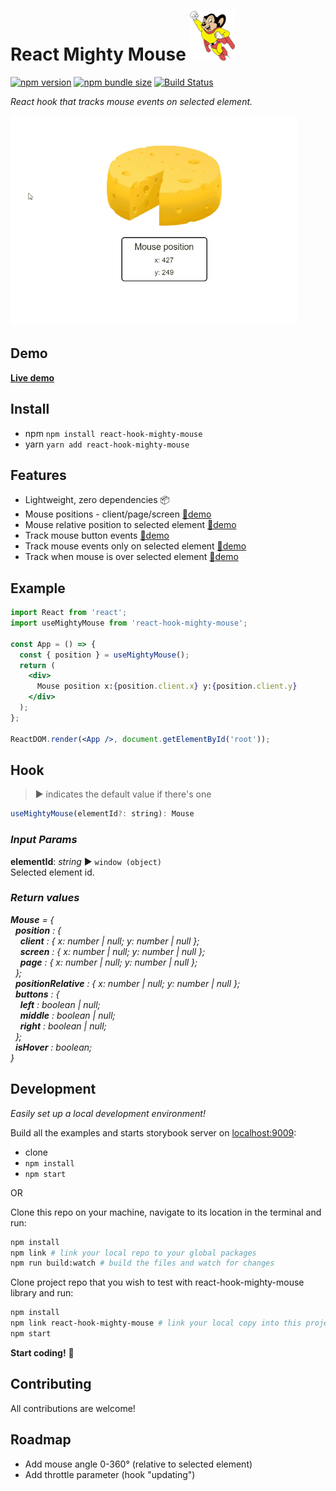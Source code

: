 # React Mighty Mouse ![Mighty Mouse](mighty-mouse.png)

[![npm version][npm-badge]][npm-url]
[![npm bundle size][size-badge]][npm-url]
[![Build Status][build-badge]][build-url]

_React hook that tracks mouse events on selected element._

![](demo.gif)

## Demo

**[Live demo](https://mkosir.github.io/react-hook-mighty-mouse)**

## Install

- npm `npm install react-hook-mighty-mouse`
- yarn `yarn add react-hook-mighty-mouse`

## Features

- Lightweight, zero dependencies 📦
- Mouse positions - client/page/screen [🔗demo](https://mkosir.github.io/react-hook-mighty-mouse/?path=/story/react-hook-mighty-mouse--positions)
- Mouse relative position to selected element [🔗demo](https://mkosir.github.io/react-hook-mighty-mouse/?path=/story/react-mighty-mouse--relative-position)
- Track mouse button events [🔗demo](https://mkosir.github.io/react-hook-mighty-mouse/?path=/story/react-hook-mighty-mouse--mouse-buttons)
- Track mouse events only on selected element [🔗demo](https://mkosir.github.io/react-hook-mighty-mouse/?path=/story/react-hook-mighty-mouse--cursor-on-selected-element)
- Track when mouse is over selected element [🔗demo](https://mkosir.github.io/react-hook-mighty-mouse/?path=/story/react-hook-mighty-mouse--mouse-hover)

## Example

```jsx
import React from 'react';
import useMightyMouse from 'react-hook-mighty-mouse';

const App = () => {
  const { position } = useMightyMouse();
  return (
    <div>
      Mouse position x:{position.client.x} y:{position.client.y}
    </div>
  );
};

ReactDOM.render(<App />, document.getElementById('root'));
```

## Hook

> ▶︎ indicates the default value if there's one

```js
useMightyMouse(elementId?: string): Mouse
```

### _Input Params_

**elementId**: _string_ ▶︎ `window (object)`  
Selected element id.

### _Return values_

_**Mouse** = {  
&nbsp;&nbsp;**position** : {  
&nbsp;&nbsp;&nbsp;&nbsp;**client** : { x: number | null; y: number | null };  
&nbsp;&nbsp;&nbsp;&nbsp;**screen** : { x: number | null; y: number | null };  
&nbsp;&nbsp;&nbsp;&nbsp;**page** : { x: number | null; y: number | null };  
&nbsp;&nbsp;};  
&nbsp;&nbsp;**positionRelative** : { x: number | null; y: number | null };  
&nbsp;&nbsp;**buttons** : {  
&nbsp;&nbsp;&nbsp;&nbsp;**left** : boolean | null;  
&nbsp;&nbsp;&nbsp;&nbsp;**middle** : boolean | null;  
&nbsp;&nbsp;&nbsp;&nbsp;**right** : boolean | null;  
&nbsp;&nbsp;};  
&nbsp;&nbsp;**isHover** : boolean;  
}_

## Development

_Easily set up a local development environment!_

Build all the examples and starts storybook server on [localhost:9009](http://localhost:9009):

- clone
- `npm install`
- `npm start`

OR

Clone this repo on your machine, navigate to its location in the terminal and run:

```bash
npm install
npm link # link your local repo to your global packages
npm run build:watch # build the files and watch for changes
```

Clone project repo that you wish to test with react-hook-mighty-mouse library and run:

```bash
npm install
npm link react-hook-mighty-mouse # link your local copy into this project's node_modules
npm start
```

**Start coding!** 🎉

## Contributing

All contributions are welcome!

## Roadmap

- Add mouse angle 0-360° (relative to selected element)
- Add throttle parameter (hook "updating")

[npm-url]: https://www.npmjs.com/package/react-hook-mighty-mouse
[npm-badge]: https://img.shields.io/npm/v/react-hook-mighty-mouse.svg
[size-badge]: https://img.shields.io/bundlephobia/minzip/react-hook-mighty-mouse.svg
[build-badge]: https://travis-ci.com/mkosir/react-hook-mighty-mouse.svg
[build-url]: https://travis-ci.com/mkosir/react-hook-mighty-mouse
